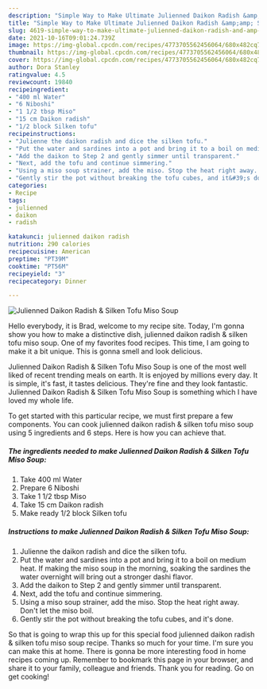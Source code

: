 ```yaml
---
description: "Simple Way to Make Ultimate Julienned Daikon Radish &amp;amp; Silken Tofu Miso Soup"
title: "Simple Way to Make Ultimate Julienned Daikon Radish &amp;amp; Silken Tofu Miso Soup"
slug: 4619-simple-way-to-make-ultimate-julienned-daikon-radish-and-amp-silken-tofu-miso-soup
date: 2021-10-16T09:01:24.739Z
image: https://img-global.cpcdn.com/recipes/4773705562456064/680x482cq70/julienned-daikon-radish-silken-tofu-miso-soup-recipe-main-photo.jpg
thumbnail: https://img-global.cpcdn.com/recipes/4773705562456064/680x482cq70/julienned-daikon-radish-silken-tofu-miso-soup-recipe-main-photo.jpg
cover: https://img-global.cpcdn.com/recipes/4773705562456064/680x482cq70/julienned-daikon-radish-silken-tofu-miso-soup-recipe-main-photo.jpg
author: Dora Stanley
ratingvalue: 4.5
reviewcount: 19840
recipeingredient:
- "400 ml Water"
- "6 Niboshi"
- "1 1/2 tbsp Miso"
- "15 cm Daikon radish"
- "1/2 block Silken tofu"
recipeinstructions:
- "Julienne the daikon radish and dice the silken tofu."
- "Put the water and sardines into a pot and bring it to a boil on medium heat. If making the miso soup in the morning, soaking the sardines the water overnight will bring out a stronger dashi flavor."
- "Add the daikon to Step 2 and gently simmer until transparent."
- "Next, add the tofu and continue simmering."
- "Using a miso soup strainer, add the miso. Stop the heat right away. Don&#39;t let the miso boil."
- "Gently stir the pot without breaking the tofu cubes, and it&#39;s done."
categories:
- Recipe
tags:
- julienned
- daikon
- radish

katakunci: julienned daikon radish 
nutrition: 290 calories
recipecuisine: American
preptime: "PT39M"
cooktime: "PT56M"
recipeyield: "3"
recipecategory: Dinner

---
```



![Julienned Daikon Radish &amp; Silken Tofu Miso Soup](https://img-global.cpcdn.com/recipes/4773705562456064/680x482cq70/julienned-daikon-radish-silken-tofu-miso-soup-recipe-main-photo.jpg)

Hello everybody, it is Brad, welcome to my recipe site. Today, I'm gonna show you how to make a distinctive dish, julienned daikon radish &amp; silken tofu miso soup. One of my favorites food recipes. This time, I am going to make it a bit unique. This is gonna smell and look delicious.

Julienned Daikon Radish &amp; Silken Tofu Miso Soup is one of the most well liked of recent trending meals on earth. It is enjoyed by millions every day. It is simple, it's fast, it tastes delicious. They're fine and they look fantastic. Julienned Daikon Radish &amp; Silken Tofu Miso Soup is something which I have loved my whole life.




To get started with this particular recipe, we must first prepare a few components. You can cook julienned daikon radish &amp; silken tofu miso soup using 5 ingredients and 6 steps. Here is how you can achieve that.

<!--inarticleads1-->

##### The ingredients needed to make Julienned Daikon Radish &amp; Silken Tofu Miso Soup:

1. Take 400 ml Water
1. Prepare 6 Niboshi
1. Take 1 1/2 tbsp Miso
1. Take 15 cm Daikon radish
1. Make ready 1/2 block Silken tofu




<!--inarticleads2-->

##### Instructions to make Julienned Daikon Radish &amp; Silken Tofu Miso Soup:

1. Julienne the daikon radish and dice the silken tofu.
1. Put the water and sardines into a pot and bring it to a boil on medium heat. If making the miso soup in the morning, soaking the sardines the water overnight will bring out a stronger dashi flavor.
1. Add the daikon to Step 2 and gently simmer until transparent.
1. Next, add the tofu and continue simmering.
1. Using a miso soup strainer, add the miso. Stop the heat right away. Don&#39;t let the miso boil.
1. Gently stir the pot without breaking the tofu cubes, and it&#39;s done.




So that is going to wrap this up for this special food julienned daikon radish &amp; silken tofu miso soup recipe. Thanks so much for your time. I'm sure you can make this at home. There is gonna be more interesting food in home recipes coming up. Remember to bookmark this page in your browser, and share it to your family, colleague and friends. Thank you for reading. Go on get cooking!
